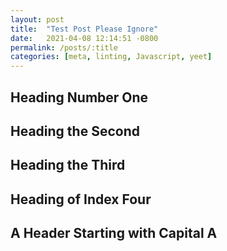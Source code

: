 ```yaml
---
layout: post
title:  "Test Post Please Ignore"
date:   2021-04-08 12:14:51 -0800
permalink: /posts/:title
categories: [meta, linting, Javascript, yeet]
---
```


## Heading Number One

## Heading the Second

## Heading the Third

## Heading of Index Four

<!-- markdownlint-disable CMD003 -->
## A Header Starting with Capital A
<!-- markdownlint-enable CMD003 -->
